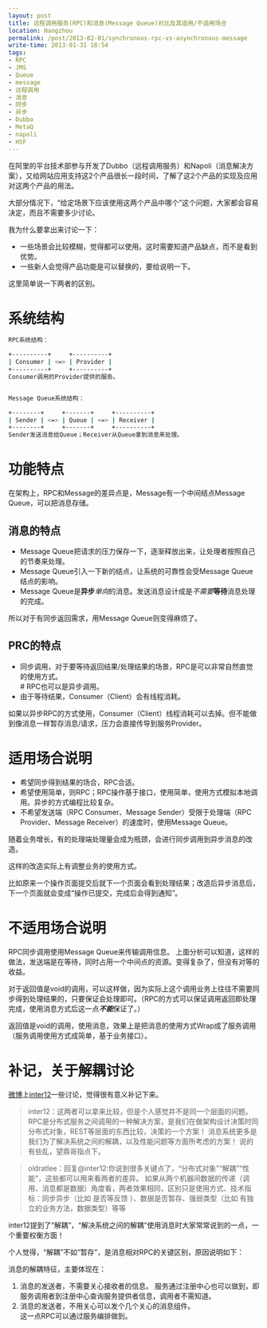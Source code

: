 ```yaml
---
layout: post
title: 远程调用服务(RPC)和消息(Message Queue)对比及其适用/不适用场合
location: Hangzhou
permalink: /post/2013-02-01/synchronous-rpc-vs-asynchronous-message
write-time: 2013-01-31 18:54
tags:
- RPC
- JMS
- Queue
- message
- 远程调用
- 消息
- 同步
- 异步
- Dubbo
- MetaQ
- napoli
- HSF
---
```


在阿里的平台技术部参与开发了Dubbo（远程调用服务）和Napoli（消息解决方案），又给网站应用支持这2个产品很长一段时间，了解了这2个产品的实现及应用对这两个产品的用法。

大部分情况下，“给定场景下应该使用这两个产品中哪个”这个问题，大家都会容易决定，而且不需要多少讨论。

我为什么要拿出来讨论一下：

- 一些场景会比较模糊，觉得都可以使用。这时需要知道产品缺点，而不是看到优势。
- 一些新人会觉得产品功能是可以替换的，要给说明一下。

这里简单说一下两者的区别。

系统结构
===================


```bash
RPC系统结构：

+----------+     +----------+
| Consumer | <=> | Provider |
+----------+     +----------+
Consumer调用的Provider提供的服务。


Message Queue系统结构：

+--------+     +-------+     +----------+
| Sender | <=> | Queue | <=> | Receiver |
+--------+     +-------+     +----------+
Sender发送消息给Queue；Receiver从Queue拿到消息来处理。
```

功能特点
===================

在架构上，RPC和Message的差异点是，Message有一个中间结点Message Queue，可以把消息存储。

消息的特点
-----------------

- Message Queue把请求的压力保存一下，逐渐释放出来，让处理者按照自己的节奏来处理。
- Message Queue引入一下新的结点，让系统的可靠性会受Message Queue结点的影响。
- Message Queue是**异步***单向*的消息。发送消息设计成是*不需要***等待**消息处理的完成。

所以对于有同步返回需求，用Message Queue则变得麻烦了。

PRC的特点
-----------------

- 同步调用，对于要等待返回结果/处理结果的场景，RPC是可以非常自然直觉的使用方式。  
\# RPC也可以是异步调用。
- 由于等待结果，Consumer（Client）会有线程消耗。

如果以异步RPC的方式使用，Consumer（Client）线程消耗可以去掉。但不能做到像消息一样暂存消息/请求，压力会直接传导到服务Provider。

适用场合说明
===================

- 希望同步得到结果的场合，RPC合适。
- 希望使用简单，则RPC；RPC操作基于接口，使用简单，使用方式模拟本地调用。异步的方式编程比较复杂。
- 不希望发送端（RPC Consumer、Message Sender）受限于处理端（RPC Provider、Message Receiver）的速度时，使用Message Queue。

随着业务增长，有的处理端处理量会成为瓶颈，会进行同步调用到异步消息的改造。

这样的改造实际上有调整业务的使用方式。

比如原来一个操作页面提交后就下一个页面会看到处理结果；改造后异步消息后，下一个页面就会变成“操作已提交，完成后会得到通知”。

不适用场合说明
===================

RPC同步调用使用Message Queue来传输调用信息。
上面分析可以知道，这样的做法，发送端是在等待，同时占用一个中间点的资源。变得复杂了，但没有对等的收益。

对于返回值是void的调用，可以这样做，因为实际上这个调用业务上往往不需要同步得到处理结果的，只要保证会处理即可。（RPC的方式可以保证调用返回即处理完成，使用消息方式后这一点***不能***保证了。）

返回值是void的调用，使用消息，效果上是把消息的使用方式Wrap成了服务调用（服务调用使用方式成简单，基于业务接口）。

补记，关于解耦讨论
===============

[微博](http://weibo.com/1836334682/ziibKB8TY)上[inter12](http://weibo.com/inter12)一些讨论，觉得很有意义补记下来。

> inter12：这两者可以拿来比较，但是个人感觉并不是同一个层面的问题。RPC是分布式服务之间调用的一种解决方案，是我们在做架构设计决策时同分布式对象，REST等层面的东西比较，决策的一个方案！ 消息系统更多是我们为了解决系统之间的解耦，以及性能问题等方面所考虑的方案！ 说的有些乱，望鼎哥指点下。	

> oldratlee：回复@inter12:你说到很多关键点了，“分布式对象”“解耦”“性能”，这些都可以用来看两者的差异。 如果从两个机器间数据的传递（调用、消息都是数据）角度看，两者效果相同，区别只是使用方式、技术指标：同步异步（比如 是否等反馈 ）、数据是否暂存、强弱类型（比如 有独立的业务方法，数据类型）等等

inter12提到了“解耦”，“解决系统之间的解耦”使用消息时大家常常说到的一点，一个重要权衡方面！

个人觉得，“解耦”不如“暂存”，是消息相对RPC的关键区别，原因说明如下：

消息的解耦特征，主要体现在：

1. 消息的发送者，不需要关心接收者的信息。
服务通过注册中心也可以做到，即服务调用者到注册中心查询服务提供者信息，调用者不需知道。
2. 消息的发送者，不用关心可以发个几个关心的消息组件。  
这一点RPC可以通过服务编排做到。
